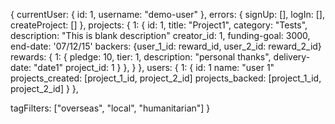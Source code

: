{
  currentUser: {
    id: 1,
    username: "demo-user"
  },
  errors: {
    signUp: [],
    logIn: [],
    createProject: []
  },
  projects: {
    1: {
      id: 1,
      title: "Project1",
      category: "Tests",
      description: "This is blank description"
      creator_id: 1,
      funding-goal: 3000,
      end-date: '07/12/15'
      backers: {user_1_id: reward_id, user_2_id: reward_2_id}
      rewards: {
        1: {
          pledge: 10,
          tier: 1,
          description: "personal thanks",
          delivery-date: "date1"
          project_id: 1
        }
      },
    }
  },
  users:  {
    1: {
      id: 1
      name: "user 1"
      projects_created: [project_1_id, project_2_id]
      projects_backed: [project_1_id, project_2_id]
    }
  },

  tagFilters: ["overseas", "local", "humanitarian"]
}
